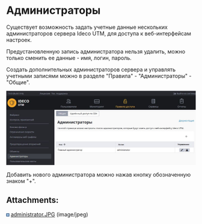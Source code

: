 # Администраторы

Существует возможность задать учетные данные нескольких администраторов
сервера Ideco UTM, для доступа к веб-интерфейсам настроек.

Предустановленную запись администратора нельзя удалить, можно только
сменить ее данные - имя, логин, пароль.

Создать дополнительных администраторов сервера и управлять учетными
записями можно в разделе "Правила" - "Администраторы" - "Общие".

![](attachments/1278056/11239439.jpg)

Добавить нового администратора можно нажав кнопку обозначенную знаком
"+".

<div class="pageSectionHeader">

## Attachments:

</div>

<div class="greybox" data-align="left">

![](images/icons/bullet_blue.gif)
[administrator.JPG](attachments/1278056/11239439.jpg) (image/jpeg)  

</div>
